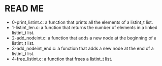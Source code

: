 # READ ME

* 0-print_listint.c: a function that prints all the elements of a listint_t list.
* 1-listint_len.c: a function that returns the number of elements in a linked listint_t list.
* 2-add_nodeint.c: a function that adds a new node at the beginning of a listint_t list.
* 3-add_nodeint_end.c:  a function that adds a new node at the end of a listint_t list.
* 4-free_listint.c: a function that frees a listint_t list.
